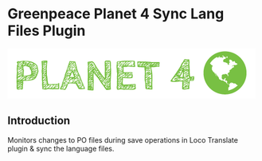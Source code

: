 # Greenpeace Planet 4 Sync Lang Files Plugin

![Planet4](./planet4.png)

## Introduction

Monitors changes to PO files during save operations in Loco Translate plugin & sync the language files.

